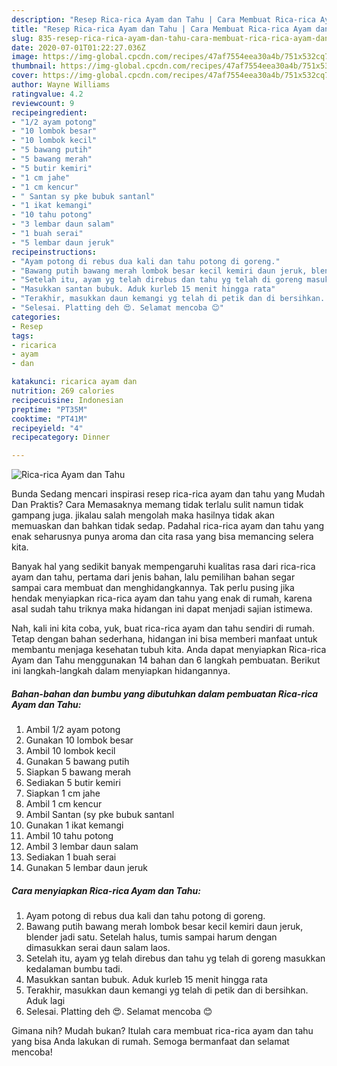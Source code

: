 ```yaml
---
description: "Resep Rica-rica Ayam dan Tahu | Cara Membuat Rica-rica Ayam dan Tahu Yang Bisa Manjain Lidah"
title: "Resep Rica-rica Ayam dan Tahu | Cara Membuat Rica-rica Ayam dan Tahu Yang Bisa Manjain Lidah"
slug: 835-resep-rica-rica-ayam-dan-tahu-cara-membuat-rica-rica-ayam-dan-tahu-yang-bisa-manjain-lidah
date: 2020-07-01T01:22:27.036Z
image: https://img-global.cpcdn.com/recipes/47af7554eea30a4b/751x532cq70/rica-rica-ayam-dan-tahu-foto-resep-utama.jpg
thumbnail: https://img-global.cpcdn.com/recipes/47af7554eea30a4b/751x532cq70/rica-rica-ayam-dan-tahu-foto-resep-utama.jpg
cover: https://img-global.cpcdn.com/recipes/47af7554eea30a4b/751x532cq70/rica-rica-ayam-dan-tahu-foto-resep-utama.jpg
author: Wayne Williams
ratingvalue: 4.2
reviewcount: 9
recipeingredient:
- "1/2 ayam potong"
- "10 lombok besar"
- "10 lombok kecil"
- "5 bawang putih"
- "5 bawang merah"
- "5 butir kemiri"
- "1 cm jahe"
- "1 cm kencur"
- " Santan sy pke bubuk santanl"
- "1 ikat kemangi"
- "10 tahu potong"
- "3 lembar daun salam"
- "1 buah serai"
- "5 lembar daun jeruk"
recipeinstructions:
- "Ayam potong di rebus dua kali dan tahu potong di goreng."
- "Bawang putih bawang merah lombok besar kecil kemiri daun jeruk, blender jadi satu. Setelah halus, tumis sampai harum dengan dimasukkan serai daun salam laos."
- "Setelah itu, ayam yg telah direbus dan tahu yg telah di goreng masukkan kedalaman bumbu tadi."
- "Masukkan santan bubuk. Aduk kurleb 15 menit hingga rata"
- "Terakhir, masukkan daun kemangi yg telah di petik dan di bersihkan. Aduk lagi"
- "Selesai. Platting deh 😍. Selamat mencoba 😊"
categories:
- Resep
tags:
- ricarica
- ayam
- dan

katakunci: ricarica ayam dan 
nutrition: 269 calories
recipecuisine: Indonesian
preptime: "PT35M"
cooktime: "PT41M"
recipeyield: "4"
recipecategory: Dinner

---
```



![Rica-rica Ayam dan Tahu](https://img-global.cpcdn.com/recipes/47af7554eea30a4b/751x532cq70/rica-rica-ayam-dan-tahu-foto-resep-utama.jpg)

Bunda Sedang mencari inspirasi resep rica-rica ayam dan tahu yang Mudah Dan Praktis? Cara Memasaknya memang tidak terlalu sulit namun tidak gampang juga. jikalau salah mengolah maka hasilnya tidak akan memuaskan dan bahkan tidak sedap. Padahal rica-rica ayam dan tahu yang enak seharusnya punya aroma dan cita rasa yang bisa memancing selera kita.



Banyak hal yang sedikit banyak mempengaruhi kualitas rasa dari rica-rica ayam dan tahu, pertama dari jenis bahan, lalu pemilihan bahan segar sampai cara membuat dan menghidangkannya. Tak perlu pusing jika hendak menyiapkan rica-rica ayam dan tahu yang enak di rumah, karena asal sudah tahu triknya maka hidangan ini dapat menjadi sajian istimewa.


Nah, kali ini kita coba, yuk, buat rica-rica ayam dan tahu sendiri di rumah. Tetap dengan bahan sederhana, hidangan ini bisa memberi manfaat untuk membantu menjaga kesehatan tubuh kita. Anda dapat menyiapkan Rica-rica Ayam dan Tahu menggunakan 14 bahan dan 6 langkah pembuatan. Berikut ini langkah-langkah dalam menyiapkan hidangannya.

<!--inarticleads1-->

##### Bahan-bahan dan bumbu yang dibutuhkan dalam pembuatan Rica-rica Ayam dan Tahu:

1. Ambil 1/2 ayam potong
1. Gunakan 10 lombok besar
1. Ambil 10 lombok kecil
1. Gunakan 5 bawang putih
1. Siapkan 5 bawang merah
1. Sediakan 5 butir kemiri
1. Siapkan 1 cm jahe
1. Ambil 1 cm kencur
1. Ambil  Santan (sy pke bubuk santanl
1. Gunakan 1 ikat kemangi
1. Ambil 10 tahu potong
1. Ambil 3 lembar daun salam
1. Sediakan 1 buah serai
1. Gunakan 5 lembar daun jeruk




<!--inarticleads2-->

##### Cara menyiapkan Rica-rica Ayam dan Tahu:

1. Ayam potong di rebus dua kali dan tahu potong di goreng.
1. Bawang putih bawang merah lombok besar kecil kemiri daun jeruk, blender jadi satu. Setelah halus, tumis sampai harum dengan dimasukkan serai daun salam laos.
1. Setelah itu, ayam yg telah direbus dan tahu yg telah di goreng masukkan kedalaman bumbu tadi.
1. Masukkan santan bubuk. Aduk kurleb 15 menit hingga rata
1. Terakhir, masukkan daun kemangi yg telah di petik dan di bersihkan. Aduk lagi
1. Selesai. Platting deh 😍. Selamat mencoba 😊




Gimana nih? Mudah bukan? Itulah cara membuat rica-rica ayam dan tahu yang bisa Anda lakukan di rumah. Semoga bermanfaat dan selamat mencoba!
